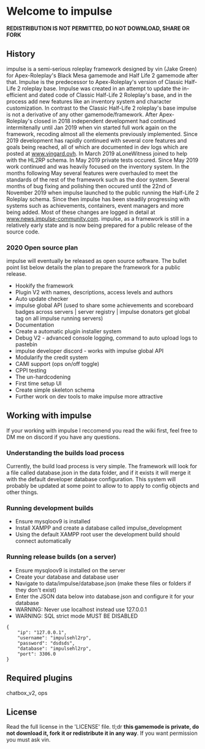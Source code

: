# Welcome to impulse
**REDISTRIBUTION IS NOT PERMITTED, DO NOT DOWNLOAD, SHARE OR FORK**

## History
impulse is a semi-serious roleplay framework designed by vin (Jake Green) for Apex-Roleplay's Black Mesa gamemode and Half Life 2 gamemode after that. Impulse is the predecessor to Apex-Roleplay's version of Classic Half-Life 2 roleplay base. Impulse was created in an attempt to update  the in-efficient and dated code of Classic Half-Life 2 Roleplay's base, and in the process add new features like an inventory system and character customization. In contrast to the Classic Half-Life 2 roleplay's base impulse is not a derivative of any other gamemode/framework. After Apex-Roleplay's closed in 2018 independent development had continued intermitenally until Jan 2019 when vin started full work again on the framework, recoding almost all the elements previously implemented. Since 2019 development has rapidly continued with several core features and goals being reached, all of which are documented in dev logs which are posted at www.vingard.ovh. In March 2019 aLoneWitness joined to help with the HL2RP schema. In May 2019 private tests occured. Since May 2019 work continued and was heavily focused on the inventory system. In the months following May several features were overhauled to meet the standards of the rest of the framework such as the door system. Several months of bug fixing and polishing then occured until the 22nd of November 2019 when impulse launched to the public running the Half-Life 2 Roleplay schema. Since then impulse has been steadily progressing with systems such as achievements, containers, event managers and more being added. Most of these changes are logged in detail at www.news.impulse-community.com. impulse, as a framework is still in a relatively early state and is now being prepared for a public release of the source code.

### 2020 Open source plan
impulse will eventually be released as open source software. The bullet point list below details the plan to prepare the framework for a public release.
* Hookify the framework
* Plugin V2 with names, descriptions, access levels and authors
* Auto update checker
* impulse global API (used to share some achievements and scoreboard badges across servers | server registry | impulse donators get global tag on all impulse running servers)
* Documentation
* Create a automatic plugin installer system
* Debug V2 - advanced console logging, command to auto upload logs to pastebin
* impulse developer discord - works with impulse global API
* Modularify the credit system
* CAMI support (ops on/off toggle)
* CPPI testing
* The un-hardcodening
* First time setup UI
* Create simple skeleton schema
* Further work on dev tools to make impulse more attractive

## Working with impulse
If your working with impulse I reccomend you read the wiki first, feel free to DM me on discord if you have any questions.

### Understanding the builds load process
Currently, the build load process is very simple. The framework will look for a file called database.json in the data folder, and if it exists it will merge it with the default developer database configuration. This system will probably be updated at some point to allow to to apply to config objects and other things.

### Running development builds
* Ensure mysqloov9 is installed
* Install XAMPP and create a database called impulse_development
* Using the default XAMPP root user the development build should connect automatically

### Running release builds (on a server)
* Ensure mysqloov9 is installed on the server
* Create your database and database user
* Navigate to data/impulse/database.json (make these files or folders if they don't exist)
* Enter the JSON data below into database.json and configure it for your database
* WARNING: Never use localhost instead use 127.0.0.1
* WARNING: SQL strict mode MUST BE DISABLED
```
{
	"ip": "127.0.0.1",
	"username": "impulsehl2rp",
	"password": "dsdsds",
	"database": "impulsehl2rp",
	"port": 3306.0
}
```

## Required plugins
chatbox_v2, ops

## License
Read the full license in the 'LICENSE' file.
tl;dr **this gamemode is private, do not download it, fork it or redistribute it in any way**. If you want permission you must ask vin.
